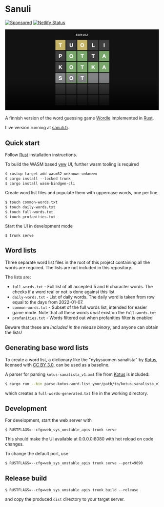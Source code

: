 # Sanuli

[![Sponsored](https://img.shields.io/badge/chilicorn-sponsored-brightgreen.svg?logo=data%3Aimage%2Fpng%3Bbase64%2CiVBORw0KGgoAAAANSUhEUgAAAA4AAAAPCAMAAADjyg5GAAABqlBMVEUAAAAzmTM3pEn%2FSTGhVSY4ZD43STdOXk5lSGAyhz41iz8xkz2HUCWFFhTFFRUzZDvbIB00Zzoyfj9zlHY0ZzmMfY0ydT0zjj92l3qjeR3dNSkoZp4ykEAzjT8ylUBlgj0yiT0ymECkwKjWqAyjuqcghpUykD%2BUQCKoQyAHb%2BgylkAyl0EynkEzmkA0mUA3mj86oUg7oUo8n0k%2FS%2Bw%2Fo0xBnE5BpU9Br0ZKo1ZLmFZOjEhesGljuzllqW50tH14aS14qm17mX9%2Bx4GAgUCEx02JySqOvpSXvI%2BYvp2orqmpzeGrQh%2Bsr6yssa2ttK6v0bKxMBy01bm4zLu5yry7yb29x77BzMPCxsLEzMXFxsXGx8fI3PLJ08vKysrKy8rL2s3MzczOH8LR0dHW19bX19fZ2dna2trc3Nzd3d3d3t3f39%2FgtZTg4ODi4uLj4%2BPlGxLl5eXm5ubnRzPn5%2Bfo6Ojp6enqfmzq6urr6%2Bvt7e3t7u3uDwvugwbu7u7v6Obv8fDz8%2FP09PT2igP29vb4%2BPj6y376%2Bu%2F7%2Bfv9%2Ff39%2Fv3%2BkAH%2FAwf%2FtwD%2F9wCyh1KfAAAAKXRSTlMABQ4VGykqLjVCTVNgdXuHj5Kaq62vt77ExNPX2%2Bju8vX6%2Bvr7%2FP7%2B%2FiiUMfUAAADTSURBVAjXBcFRTsIwHAfgX%2FtvOyjdYDUsRkFjTIwkPvjiOTyX9%2FAIJt7BF570BopEdHOOstHS%2BX0s439RGwnfuB5gSFOZAgDqjQOBivtGkCc7j%2B2e8XNzefWSu%2BsZUD1QfoTq0y6mZsUSvIkRoGYnHu6Yc63pDCjiSNE2kYLdCUAWVmK4zsxzO%2BQQFxNs5b479NHXopkbWX9U3PAwWAVSY%2FpZf1udQ7rfUpQ1CzurDPpwo16Ff2cMWjuFHX9qCV0Y0Ok4Jvh63IABUNnktl%2B6sgP%2BARIxSrT%2FMhLlAAAAAElFTkSuQmCC)](http://spiceprogram.org/oss-sponsorship)
[![Netlify Status](https://api.netlify.com/api/v1/badges/d1dbf5f4-e4f4-4aed-9664-63200637ad12/deploy-status)](https://app.netlify.com/sites/sanuli/deploys)

![Sanuli](/static/sanuli-1200x630.png)

A finnish version of the word guessing game [Wordle](https://www.powerlanguage.co.uk/wordle/) implemented in [Rust](https://www.rust-lang.org).

Live version running at [sanuli.fi](https://sanuli.fi).

## Quick start

Follow [Rust](https://www.rust-lang.org/en-US/install.html) installation instructions.

To build the WASM based [yew](https://yew.rs/) UI, further wasm tooling is required

```
$ rustup target add wasm32-unknown-unknown
$ cargo install --locked trunk
$ cargo install wasm-bindgen-cli
```

Create word list files and populate them with uppercase words, one per line

```
$ touch common-words.txt
$ touch daily-words.txt
$ touch full-words.txt
$ touch profanities.txt
```

Start the UI in development mode
```
$ trunk serve
```

## Word lists

Three separate word list files in the root of this project containing all the words are required. The lists are not included in this repository.

The lists are:
- `full-words.txt` - Full list of all accepted 5 and 6 character words. The checks if a word real or not is done against this list
- `daily-words.txt` - List of daily words. The daily word is taken from row equal to the days from 2022-01-07.
- `common-words.txt` - Subset of the full words list, intended for easier game mode. Note that all these words _must_ exist on the `full-words.txt`
- `profanities.txt` - Words filtered out when profanities filter is enabled

Beware that these are _included in the release binary_, and anyone can obtain the lists!

## Generating base word lists

To create a word list, a dictionary like the "nykysuomen sanalista" by [Kotus](https://kaino.kotus.fi/sanat/nykysuomi/), licensed with [CC BY 3.0](https://creativecommons.org/licenses/by/3.0/deed.fi), can be used as a baseline.

A parser for parsing `kotus-sanalista_v1.xml` file from [Kotus](https://kaino.kotus.fi/sanat/nykysuomi/) is included:

```bash
$ cargo run --bin parse-kotus-word-list your/path/to/kotus-sanalista_v1.xml
```

which creates a `full-words-generated.txt` file in the working directory.

## Development

For development, start the web server with

```
$ RUSTFLAGS=--cfg=web_sys_unstable_apis trunk serve
```

This should make the UI available at 0.0.0.0:8080 with hot reload on code changes.

To change the default port, use

```
$ RUSTFLAGS=--cfg=web_sys_unstable_apis trunk serve --port=9090
```

## Release build

```
$ RUSTFLAGS=--cfg=web_sys_unstable_apis trunk build --release
```

and copy the produced `dist` directory to your target server.
